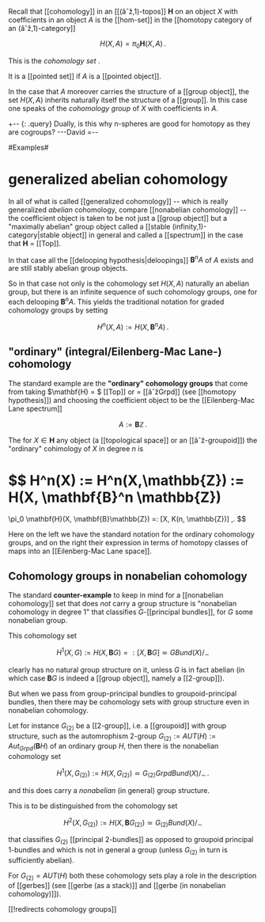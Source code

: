 Recall that [[cohomology]] in an [[(âˆž,1)-topos]] $\mathbf{H}$ on an object $X$ with coefficients in an object $A$ is the [[hom-set]] in the [[homotopy category of an (âˆž,1)-category]]

$$
  H(X,A) = \pi_0 \mathbf{H}(X,A)
  \,.  
$$

This is the _cohomology set_ . 

It is a [[pointed set]] if $A$ is a [[pointed object]].

In the case that $A$ moreover carries the structure of a [[group object]], the set $H(X,A)$ inherits naturally itself the structure of a [[group]]. In this case one speaks of the _cohomology group_ of $X$ with coefficients in $A$.

+-- {: .query}
Dually, is this why n-spheres are good for homotopy as they are cogroups? ---David
=--

#Examples#

# generalized abelian cohomology # 

In all of what is called [[generalized cohomology]]  -- which is really generalized _abelian_ cohomology, compare [[nonabelian cohomology]] -- the coefficient object is taken to be not just a [[group object]] but a "maximally abelian" group object called a [[stable (infinity,1)-category|stable object]] in general and called a [[spectrum]] in the case that $\mathbf{H}$ = [[Top]].

In that case all the [[delooping hypothesis|deloopings]] $\mathbf{B}^n A$ of $A$ exists and are still stably abelian group objects.

So in that case not only is the cohomology set $H(X,A)$ naturally an abelian group, but there is an infinite sequence of such cohomology groups, one for each delooping $\mathbf{B}^n A$. This yields the traditional notation for graded cohomology groups by setting

$$
  H^n(X,A) := H(X, \mathbf{B}^n A)
  \,.
$$



## "ordinary" (integral/Eilenberg-Mac Lane-) cohomology ##


The standard example are the **"ordinary" cohomology groups** that come from taking $\mathbf{H} = $ [[Top]] or = [[âˆžGrpd]] (see [[homotopy hypothesis]]) and choosing the coefficient object to be the [[Eilenberg-Mac Lane spectrum]]

$$
  A := \mathbf{B} \mathbb{Z}
  \,.
$$

The for $X \in \mathbf{H}$ any object (a [[topological space]] or an [[âˆž-groupoid]]) the "ordinary" cohimology of $X$ in degree $n$ is

$$
  H^n(X) := H^n(X,\mathbb{Z})
  :=
  H(X, \mathbf{B}^n \mathbb{Z})
  =
  \pi_0 \mathbf{H}(X, \mathbf{B}\mathbb{Z})
  =: [X, K(n, \mathbb{Z})]
  \,.
$$

Here on the left we have the standard notation for the ordinary cohomology groups, and on the right their expression in terms of homotopy classes of maps into an [[Eilenberg-Mac Lane space]].

## Cohomology groups in nonabelian cohomology ##

The standard **counter-example** to keep in mind for a [[nonabelian cohomology]] set that does _not_ carry a group structure is "nonabelian cohomology in degree 1" that classifies $G$-[[principal bundles]], for $G$ some nonabelian group.

This cohomology set

$$
  H^1(X,G)
  := H(X, \mathbf{B}G)
  =:
  [X, \mathbf{B} G]
  \simeq
  G Bund(X)/_\sim
$$

clearly has no natural group structure on it, unless $G$ is in fact abelian (in which case $\mathbf{B}G$ is indeed a [[group object]], namely a [[2-group]]).

But when we pass from group-principal bundles to groupoid-principal bundles, then there may be cohomology sets with group structure even in nonabelian cohomology.

Let for instance $G_{(2)}$ be a [[2-group]], i.e. a [[groupoid]] with group structure, such as the automrophism 2-group $G_{(2)} := AUT(H) := Aut_{Grpd}(\mathbf{B}H)$ of an  ordinary group $H$, then there is the nonabelian cohomology set

$$
  H^1(X, G_{(2)}) := H(X, G_{(2)})
  \simeq G_{(2)} GrpdBund(X)/_\sim
  \,.
$$

and this does carry a _nonabelian_ (in general) group structure.

This is to be distinguished from the cohomology set

$$
  H^2(X, G_{(2)}) := H(X, \mathbf{B} G_{(2)})
  \simeq G_{(2)} Bund(X)/_\sim
$$

that classifies $G_{(2)}$ [[principal 2-bundles]] as opposed to groupoid principal 1-bundles and which is not in general a group (unless $G_{(2)}$ in turn is sufficiently abelian).

For $G_{(2)} = AUT(H)$ both these cohomology sets play a role in the description of [[gerbes]] (see [[gerbe (as a stack)]] and [[gerbe (in nonabelian cohomology)]]).

[[!redirects cohomology groups]]